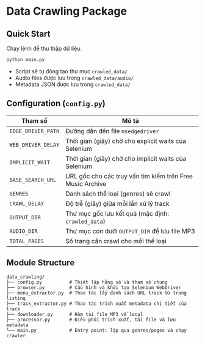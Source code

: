 # Data Crawling Package

## Quick Start

Chạy lệnh để thu thập dữ liệu:

```bash
python main.py
```

- Script sẽ tự động tạo thư mục `crawled_data/`
- Audio files được lưu trong `crawled_data/audio/`
- Metadata JSON được lưu trong `crawled_data/`

## Configuration (`config.py`)

| Tham số             | Mô tả                                                        |
|---------------------|--------------------------------------------------------------|
| `EDGE_DRIVER_PATH`  | Đường dẫn đến file `msedgedriver`                            |
| `WEB_DRIVER_DELAY`  | Thời gian (giây) chờ cho explicit waits của Selenium         |
| `IMPLICIT_WAIT`     | Thời gian (giây) chờ cho implicit waits của Selenium         |
| `BASE_SEARCH_URL`   | URL gốc cho các truy vấn tìm kiếm trên Free Music Archive    |
| `GENRES`            | Danh sách thể loại (genres) sẽ crawl                         |
| `CRAWL_DELAY`       | Độ trễ (giây) giữa mỗi lần xử lý track                       |
| `OUTPUT_DIR`        | Thư mục gốc lưu kết quả (mặc định: `crawled_data`)           |
| `AUDIO_DIR`         | Thư mục con dưới `OUTPUT_DIR` để lưu file MP3                |
| `TOTAL_PAGES`       | Số trang cần crawl cho mỗi thể loại                          |

## Module Structure

```
data_crawling/
├── config.py          # Thiết lập hằng số và tham số chung
├── browser.py         # Cấu hình và khởi tạo Selenium WebDriver
├── menu_extractor.py  # Thao tác lấy danh sách URL track từ trang listing
├── track_extractor.py # Thao tác trích xuất metadata chi tiết của track
├── downloader.py      # Hàm tải file MP3 về local
├── processor.py       # Điều phối trích xuất, tải file và lưu metadata
└── main.py            # Entry point: lặp qua genres/pages và chạy crawler
```